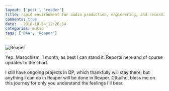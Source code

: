 ```yaml
---
layout: ['post', 'reader']
title: rapid environment for audio production, engineering, and recording
comments: true
date:   2016-10-24_12:26:54 
categories: music
tags: ['DAW', 'Reaper']
---
```


![Reaper](/assets/Reaper/reaper.svg)

Yep. Masochism. 1 month, as best I can stand it. Reports here and of course updates to the chart.

I still have ongoing projects in DP, which thankfully will stay there, but anything I can do in Reaper will be done in Reaper. Cthulhu, bless me on this journey for only you understand the feelings I'll bear.
